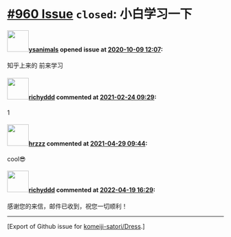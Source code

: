 # [\#960 Issue](https://github.com/komeiji-satori/Dress/issues/960) `closed`: 小白学习一下

#### <img src="https://avatars.githubusercontent.com/u/71752148?v=4" width="50">[ysanimals](https://github.com/ysanimals) opened issue at [2020-10-09 12:07](https://github.com/komeiji-satori/Dress/issues/960):

知乎上来的 前来学习

#### <img src="https://avatars.githubusercontent.com/u/79491690?u=af74b094b7c564fe4f57aa4a765361f277d82ad9&v=4" width="50">[richyddd](https://github.com/richyddd) commented at [2021-02-24 09:29](https://github.com/komeiji-satori/Dress/issues/960#issuecomment-784938589):

1

#### <img src="https://avatars.githubusercontent.com/u/37526239?u=7fdec4278ea0ffb6390da9b14f3631b05808abe2&v=4" width="50">[hrzzz](https://github.com/hrzzz) commented at [2021-04-29 09:44](https://github.com/komeiji-satori/Dress/issues/960#issuecomment-829092012):

cool😎

#### <img src="https://avatars.githubusercontent.com/u/79491690?u=af74b094b7c564fe4f57aa4a765361f277d82ad9&v=4" width="50">[richyddd](https://github.com/richyddd) commented at [2022-04-19 16:29](https://github.com/komeiji-satori/Dress/issues/960#issuecomment-1102853471):

感谢您的来信，邮件已收到，祝您一切顺利！


-------------------------------------------------------------------------------



[Export of Github issue for [komeiji-satori/Dress](https://github.com/komeiji-satori/Dress).]
